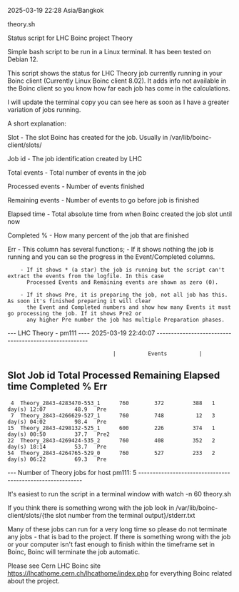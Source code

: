 2025-03-19 22:28 Asia/Bangkok

theory.sh

Status script for LHC Boinc project Theory

Simple bash script to be run in a Linux terminal. It has been tested on Debian 12.


This script shows the status for LHC Theory job currently running in your Boinc client (Currently Linux Boinc client 8.02).
It adds info not available in the Boinc client so you know how far each job has come in the calculations.

I will update the terminal copy you can see here as soon as I have a greater variation of jobs running.


A short explanation:

Slot - The slot Boinc has created for the job. Usually in /var/lib/boinc-client/slots/

Job id - The job identification created by LHC

Total events - Total number of events in the job

Processed events - Number of events finished

Remaining events - Number of events to go before job is finished

Elapsed time - Total absolute time from when Boinc created the job slot until now

Completed % - How many percent of the job that are finished

Err - This column has several functions;
        - If it shows nothing the job is running and you can se the progress in the Event/Completed columns.

        - If it shows * (a star) the job is running but the script can't extract the events from the logfile. In this case
          Processed Events and Remaining events are shown as zero (0).

        - If it shows Pre, it is preparing the job, not all job has this. As soon it's finished preparing it will clear
          the Event and Completed numbers and show how many Events it must go processing the job. If it shows Pre2 or
          any higher Pre number the job has multiple Preparation phases.



--- LHC Theory - pm111 ---- 2025-03-19 22:40:07 ------------------------------------------------------

                                     |          Events          |
  Slot                     Job id    Total  Processed   Remaining     Elapsed time  Completed %   Err
------------------------------------------------------------------------------------------------------
     4  Theory_2843-4283470-553_1      760        372         388   1 day(s) 12:07         48.9   Pre
     7  Theory_2843-4266629-527_1      760        748          12   3 day(s) 04:02         98.4   Pre
    15  Theory_2843-4298132-525_1      600        226         374   1 day(s) 00:50         37.7   Pre2
    22  Theory_2843-4269424-535_2      760        408         352   2 day(s) 18:14         53.7   Pre
    54  Theory_2843-4264765-529_0      760        527         233   2 day(s) 06:22         69.3   Pre

--- Number of Theory jobs for host pm111: 5 ----------------------------------------------------------



It's easiest to run the script in a terminal window with watch -n 60 theory.sh

If you think there is something wrong with the job look in /var/lib/boinc-client/slots/{the slot number from the terminal output}/stderr.txt

Many of these jobs can run for a very long time so please do not terminate any jobs - that is bad to the project. If there is something wrong
with the job or your computer isn't fast enough to finish within the timeframe set in Boinc, Boinc will terminate the job automatic.


Please see Cern LHC Boinc site https://lhcathome.cern.ch/lhcathome/index.php for everything Boinc related about the project.

